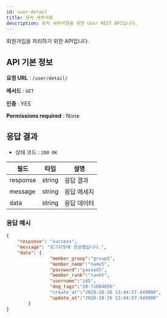 ```yaml
---
id: user-detail
title: 유저 세부사항
description: 유저 세부사항을 위한 User REST API입니다.
---
```


회원가입을 처리하기 위한 API입니다.

## API 기본 정보

**요청 URL** : `/user/detail/`

**메서드** : `GET`

**인증** : YES

**Permissions required** : None



## 응답 결과


* 상태 코드 : `200 OK`

| 필드         | 타입    |  설명     |
|--------------|--------|----------|
| response     | string | 응답 결과 |
| message      | string | 응답 메세지 |
| data         | string | 응답 데이터 |

### 응답 예시


```json
{
    "response": "success",
    "message": "로그아웃에 성공했습니다.",
    "data": {
				"member_group":"group5",
		        "member_name":"name5",
		        "password":"passwd5",
		        "member_rank":"rank5",
		        "username":"id5",
				"dog_tags":"20-71004856"
				"create_at":"2020-10-26 13:44:57.449000",
				"update_at":"2020-10-26 13:44:57.449000"
		}
}
```